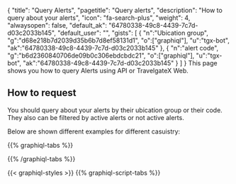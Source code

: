 {
"title": "Query Alerts",
"pagetitle": "Query alerts",
"description": "How to query about your alerts",
"icon": "fa-search-plus",
"weight": 4,
"alwaysopen": false,
"default_ak": "64780338-49c8-4439-7c7d-d03c2033b145",
"default_user": "",
"gists": [
    {
        "n":"Ubication group",
        "g":"d68e218b7d2039d35b6b7d8ef58131d1",
        "o":["graphiql"],
        "u":"tgx-bot",
        "ak":"64780338-49c8-4439-7c7d-d03c2033b145"
    }, 
    {
        "n":"alert code",
        "g":"b6d2360840706de09b0c306ebdcbdc21",
        "o":["graphiql"],
        "u":"tgx-bot",
        "ak":"64780338-49c8-4439-7c7d-d03c2033b145"
    }
        ]
}
This page shows you how to query Alerts using API or TravelgateX Web.

## How to request

You should query about your alerts by their ubication group or their code. They also can be filtered by active alerts or not active alerts.

Below are shown different examples for different casuistry:

{{% graphiql-tabs %}}


{{% /graphiql-tabs %}}

{{< graphiql-styles >}}
{{% graphiql-script-tabs %}}
